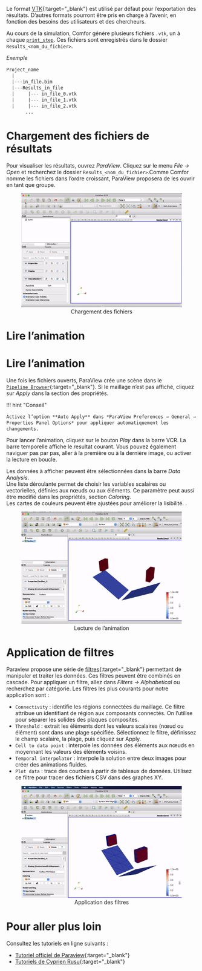 Le format [VTK](http://www.vtk.org/VTK/img/file-formats.pdf){:target="_blank"} est utilisé par
défaut pour l’exportation des résultats. D’autres formats pourront être pris en
charge à l’avenir, en fonction des besoins des utilisateurs et des chercheurs.

Au cours de la simulation, Comfor génère plusieurs fichiers `.vtk`, un à chaque
[`print_step`](preprocessing.md#controle_de_temps). Ces fichiers sont enregistrés
dans le dossier `Results_<nom_du_fichier>`.


_Exemple_

```console
Project_name
  |
  |---in_file.bim
  |---Results_in_file
  |     |--- in_file_0.vtk
  |     |--- in_file_1.vtk
  |     |--- in_file_2.vtk
       ...
```

# Chargement des fichiers de résultats

Pour visualiser les résultats, ouvrez *ParaView*. Cliquez sur le menu *File →
Open* et recherchez le dossier `Results_<nom_du_fichier>`.Comme Comfor nomme les
fichiers dans l’ordre croissant, ParaView proposera de les ouvrir en tant que
groupe.

<div style="text-align:center;">
    <figure>
        <img src="../../assets/img/open_vtk.gif" alt="Logo">
        <figcaption>Chargement des fichiers</figcaption>
    </figure>
</div>

# Lire l’animation

# Lire l’animation

Une fois les fichiers ouverts, ParaView crée une scène dans le  
[`Pipeline Browser`](https://www.paraview.org/ParaView/index.php/Pipeline_Browser_Ideas){:target="_blank"}.
Si le maillage n’est pas affiché, cliquez sur *Apply* dans la section des
propriétés.

!!! hint "Conseil"
    
    Activez l’option **Auto Apply** dans *ParaView Preferences → General →
    Properties Panel Options* pour appliquer automatiquement les changements.

Pour lancer l’animation, cliquez sur le bouton *Play* dans la barre VCR. La
barre temporelle affiche le resultat courant. Vous pouvez également naviguer pas
par pas, aller à la première ou à la dernière image, ou activer la lecture en
boucle.

Les données à afficher peuvent être sélectionnées dans la barre *Data Analysis*.  
Une liste déroulante permet de choisir les variables scalaires ou vectorielles,
définies aux nœuds ou aux éléments. Ce paramètre peut aussi être modifié dans
les propriétés, section *Coloring*.  
Les cartes de couleurs peuvent être ajustées pour améliorer la lisibilité.
.

<div style="text-align:center;">
    <figure>
        <img src="../../assets/img/play_vtk.gif">
        <figcaption>Lecture de l’animation</figcaption>
    </figure>
</div>

# Application de filtres

Paraview propose une série de
[filtres](https://www.paraview.org/Wiki/ParaView/Users_Guide/List_of_filters){:target="_blank"}
permettant de manipuler et traiter les données. Ces filtres peuvent être
combinés en cascade. Pour appliquer un filtre, allez dans *Filters →
Alphabetical* ou recherchez par catégorie. Les filtres les plus courants pour
notre application sont :

- `Connectivity` : identifie les régions connectées du maillage. Ce filtre
  attribue un identifiant de région aux composants connectés. On l’utilise pour
  séparer les solides des plaques composites.
- `Threshold` : extrait les éléments dont les valeurs scalaires (nœud ou
  élément) sont dans une plage spécifiée. Sélectionnez le filtre, définissez le
  champ scalaire, la plage, puis cliquez sur Apply.
- `Cell to data point` : interpole les données des éléments aux nœuds en
  moyennant les valeurs des éléments voisins.
- `Temporal interpolator` : interpole la solution entre deux images pour créer
  des animations fluides.
- `Plot data` : trace des courbes à partir de tableaux de données. Utilisez ce
  filtre pour tracer des fichiers CSV dans des graphes XY.

<div style="text-align:center;">
    <figure>
        <img src="../../assets/img/filter_vtk.gif">
        <figcaption>Application des filtres</figcaption>
    </figure>
</div>

# Pour aller plus loin

Consultez les tutoriels en ligne suivants :

- [Tutoriel officiel de Paraview](https://www.paraview.org/Wiki/The_ParaView_Tutorial){:target="_blank"}
- [Tutoriels de Cyprien Rusu](https://youtube.com/playlist?list=PLvkU6i2iQ2fpcVsqaKXJT5Wjb9_ttRLK-){:target="_blank"}
